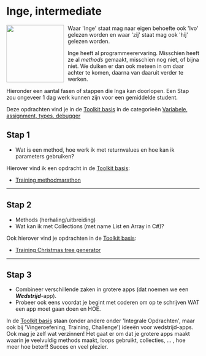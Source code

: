 # Inge, intermediate

<img style="float: left; padding-right: 10px;" width="150" src="https://stasemsoft.github.io/softwarematerial/docs/personas/figures/inge-small.png">
Waar 'Inge' staat mag naar eigen behoefte ook 'Ivo' gelezen worden en waar 'zij' staat mag ook 'hij' gelezen worden.

Inge heeft al programmeerervaring. Misschien heeft ze al *methods* gemaakt, misschien nog niet, of bijna niet. We duiken er dan ook meteen in om daar achter te komen, daarna van daaruit verder te werken.

Hieronder een aantal fasen of stappen die Inga kan  doorlopen. Een Stap zou ongeveer 1 dag werk kunnen zijn voor een gemiddelde student.

Deze opdrachten vind je in de [Toolkit basis](../basic) in de categorieën
[Variabele, assignment, types, debugger](../basic/#variabele-assignment-typen-debugger-eerste-stapjes-in-c)


## Stap 1

-   Wat is een method, hoe werk ik met returnvalues en hoe kan ik parameters gebruiken?

Hierover vind ik een opdracht in de  [Toolkit basis](../basic):
+ [Training methodmarathon](../basic/methoden/training_methodmarathon)


---

## Stap 2

-   Methods (herhaling/uitbreiding)
-   Wat kan ik met Collections (met name List en Array in C#)?

Ook hierover vind je opdrachten in de  [Toolkit basis](../basic):
+ [Training Christmas tree generator](../basic/lussen/training_Christmas-tree-generator)


---

## Stap 3

+ Combineer verschillende zaken in grotere apps (dat noemen we een ***Wedstrijd***-app).
+ Probeer ook eens voordat je begint met coderen om op te schrijven WAT een app moet gaan doen en HOE.

In de  [Toolkit basis](../basic) staan (onder andere onder 'Integrale Opdrachten', maar ook bij 'Vingeroefening, Training, Challenge') ideeën voor wedstrijd-apps. Ook mag je zelf wat verzinnen! Het gaat er om dat je grotere apps maakt waarin je veelvuldig methods maakt, loops gebruikt, collecties, ... , hoe meer hoe beter!!  Succes en veel plezier.
